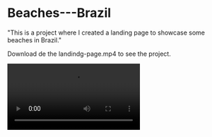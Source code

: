 # Beaches---Brazil
"This is a project where I created a landing page to showcase some beaches in Brazil."

Download de the landindg-page.mp4 to see the project.


<video src="https://github.com/MatheusGomesNeto/Beaches---Brazil/blob/main/landing-page.mp4">
